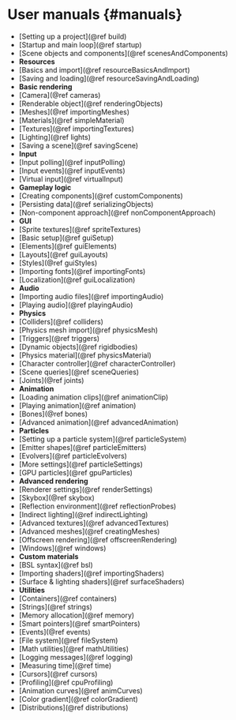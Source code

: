 User manuals									{#manuals}
===============

- [Setting up a project](@ref build)
- [Startup and main loop](@ref startup)
- [Scene objects and components](@ref scenesAndComponents)
- **Resources**
 - [Basics and import](@ref resourceBasicsAndImport)
 - [Saving and loading](@ref resourceSavingAndLoading)
- **Basic rendering**
 - [Camera](@ref cameras)
 - [Renderable object](@ref renderingObjects)
 - [Meshes](@ref importingMeshes)
 - [Materials](@ref simpleMaterial)
 - [Textures](@ref importingTextures)
 - [Lighting](@ref lights)
 - [Saving a scene](@ref savingScene)
- **Input**
 - [Input polling](@ref inputPolling) 
 - [Input events](@ref inputEvents) 
 - [Virtual input](@ref virtualInput)
- **Gameplay logic**
 - [Creating components](@ref customComponents)
 - [Persisting data](@ref serializingObjects)
 - [Non-component approach](@ref nonComponentApproach)
- **GUI**
 - [Sprite textures](@ref spriteTextures)
 - [Basic setup](@ref guiSetup)
 - [Elements](@ref guiElements)
 - [Layouts](@ref guiLayouts)
 - [Styles](@ref guiStyles)
 - [Importing fonts](@ref importingFonts)
 - [Localization](@ref guiLocalization)
- **Audio**
 - [Importing audio files](@ref importingAudio)
 - [Playing audio](@ref playingAudio)
- **Physics**
 - [Colliders](@ref colliders)
 - [Physics mesh import](@ref physicsMesh)
 - [Triggers](@ref triggers)
 - [Dynamic objects](@ref rigidbodies)
 - [Physics material](@ref physicsMaterial)
 - [Character controller](@ref characterController)
 - [Scene queries](@ref sceneQueries)
 - [Joints](@ref joints)
- **Animation**
 - [Loading animation clips](@ref animationClip)
 - [Playing animation](@ref animation)
 - [Bones](@ref bones)
 - [Advanced animation](@ref advancedAnimation)
- **Particles**
 - [Setting up a particle system](@ref particleSystem)
 - [Emitter shapes](@ref particleEmitters)
 - [Evolvers](@ref particleEvolvers)
 - [More settings](@ref particleSettings)
 - [GPU particles](@ref gpuParticles)
- **Advanced rendering**
 - [Renderer settings](@ref renderSettings)
 - [Skybox](@ref skybox)
 - [Reflection environment](@ref reflectionProbes)
 - [Indirect lighting](@ref indirectLighting)
 - [Advanced textures](@ref advancedTextures)
 - [Advanced meshes](@ref creatingMeshes)
 - [Offscreen rendering](@ref offscreenRendering)
 - [Windows](@ref windows)
 - **Custom materials**
  - [BSL syntax](@ref bsl)
  - [Importing shaders](@ref importingShaders)
  - [Surface & lighting shaders](@ref surfaceShaders)
- **Utilities**
 - [Containers](@ref containers)
 - [Strings](@ref strings)
 - [Memory allocation](@ref memory)
 - [Smart pointers](@ref smartPointers) 
 - [Events](@ref events)
 - [File system](@ref fileSystem) 
 - [Math utilities](@ref mathUtilities)
 - [Logging messages](@ref logging)
 - [Measuring time](@ref time)
 - [Cursors](@ref cursors)
 - [Profiling](@ref cpuProfiling)
 - [Animation curves](@ref animCurves)
 - [Color gradient](@ref colorGradient)
 - [Distributions](@ref distributions)
